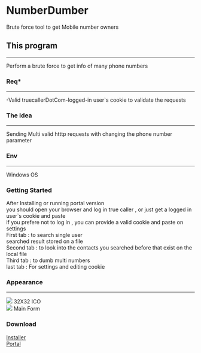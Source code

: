 # NumberDumber
Brute force tool to get Mobile number owners

<h2> This program </h3> <hr />
Perform a brute force to get info of many phone numbers 

<h3> Req*</h3><hr />
-Valid truecallerDotCom-logged-in user`s cookie to validate the requests 


<h3>The idea </h3><hr />
Sending Multi valid htttp requests with changing the phone number parameter


<h3> Env</h3><hr />
Windows OS

<h3>Getting Started </h3>
After Installing or running portal version </br>
you should  open your browser and log in true caller , or just get a logged in user`s cookie and paste </br>
if you prefere  not to log in   , you can provide a valid cookie and  paste on settings </br>
First tab  : to search single user </br> searched result stored on a file</br>
Second tab : to look into the contacts you searched before  that exist on the local file</br>
Third tab : to dumb multi numbers</br>
last tab : For settings and editing cookie </br>



<h3> Appearance </h3><hr />
<img src='http://i.imgur.com/s5uTw9H.png' /> 32X32 ICO
</br>
<img src='http://i.imgur.com/esVkRj4.png' > Main Form


<h3> Download </h3>
<a href='https://www.dropbox.com/s/rssw7nigzka4zkt/NumberDumberInstaller3.rar?dl=0' > Installer </a></br>
<a href='https://www.dropbox.com/s/mk08kfxa56epw9a/NumberDumber.exe?dl=0' >Portal </a>
